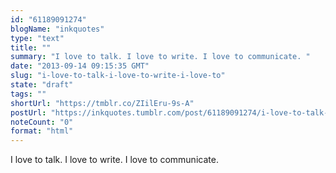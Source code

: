 ```yaml
---
id: "61189091274"
blogName: "inkquotes"
type: "text"
title: ""
summary: "I love to talk. I love to write. I love to communicate. "
date: "2013-09-14 09:15:35 GMT"
slug: "i-love-to-talk-i-love-to-write-i-love-to"
state: "draft"
tags: ""
shortUrl: "https://tmblr.co/ZIilEru-9s-A"
postUrl: "https://inkquotes.tumblr.com/post/61189091274/i-love-to-talk-i-love-to-write-i-love-to"
noteCount: "0"
format: "html"
---
```


I love to talk. I love to write. I love to communicate.